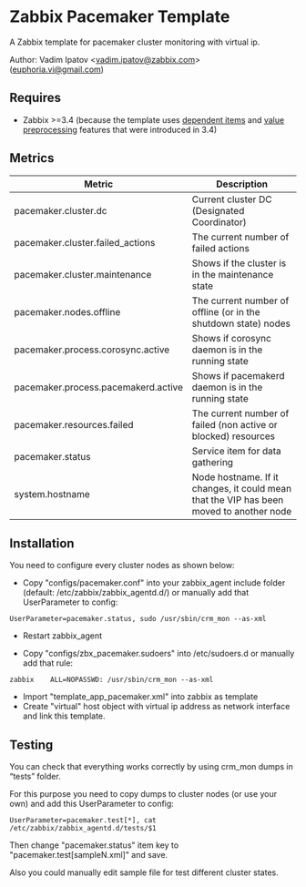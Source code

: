 # Zabbix Pacemaker Template
A Zabbix template for pacemaker cluster monitoring with virtual ip.

Author: Vadim Ipatov <<vadim.ipatov@zabbix.com>> (<euphoria.vi@gmail.com>)

## Requires
* Zabbix >=3.4 (because the template uses [dependent items](https://www.zabbix.com/documentation/3.4/manual/config/items/itemtypes/dependent_items) and [value preprocessing](https://www.zabbix.com/documentation/3.4/manual/config/items/item#item_value_preprocessing) features that were introduced in 3.4)

## Metrics
| Metric                              | Description                                                                             |
|-------------------------------------|-----------------------------------------------------------------------------------------|
| pacemaker.cluster.dc                | Current cluster DC (Designated Coordinator)                                             |
| pacemaker.cluster.failed_actions    | The current number of failed actions                                                    |
| pacemaker.cluster.maintenance       | Shows if the cluster is in the maintenance state                                        |
| pacemaker.nodes.offline             | The current number of offline (or in the shutdown state) nodes                          |
| pacemaker.process.corosync.active   | Shows if corosync daemon is in the running state                                        |
| pacemaker.process.pacemakerd.active | Shows if pacemakerd daemon is in the running state                                      |
| pacemaker.resources.failed          | The current number of failed (non active or blocked) resources                          |
| pacemaker.status                    | Service item for data gathering                                                         |
| system.hostname                     | Node hostname. If it changes, it could mean that the VIP has been moved to another node |

## Installation
You need to configure every cluster nodes as shown below:
* Copy "configs/pacemaker.conf" into your zabbix_agent include folder (default: /etc/zabbix/zabbix_agentd.d/) or manually add that UserParameter to config:

``UserParameter=pacemaker.status, sudo /usr/sbin/crm_mon --as-xml``

* Restart zabbix_agent

* Copy "configs/zbx_pacemaker.sudoers" into /etc/sudoers.d or manually add that rule:

``zabbix	ALL=NOPASSWD: /usr/sbin/crm_mon --as-xml``

* Import "template_app_pacemaker.xml" into zabbix as template
* Create "virtual" host object with virtual ip address as network interface and link this template.

## Testing
You can check that everything works correctly by using crm_mon dumps in “tests” folder. 

For this purpose you need to copy dumps to cluster nodes (or use your own) and add this UserParameter to config:

``UserParameter=pacemaker.test[*], cat /etc/zabbix/zabbix_agentd.d/tests/$1``

Then change "pacemaker.status" item key to "pacemaker.test[sampleN.xml]" and save.

Also you could manually edit sample file for test different cluster states.